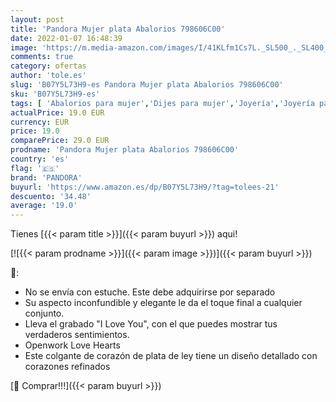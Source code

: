 ```yaml
---
layout: post
title: 'Pandora Mujer plata Abalorios 798606C00'
date: 2022-01-07 16:48:39
image: 'https://m.media-amazon.com/images/I/41KLfm1Cs7L._SL500_._SL400_.jpg'
comments: true
category: ofertas
author: 'tole.es'
slug: 'B07Y5L73H9-es Pandora Mujer plata Abalorios 798606C00'
sku: 'B07Y5L73H9-es'
tags: [ 'Abalorios para mujer','Dijes para mujer','Joyería','Joyería para mujer','pandora', ]
actualPrice: 19.0 EUR
currency: EUR
price: 19.0
comparePrice: 29.0 EUR
prodname: 'Pandora Mujer plata Abalorios 798606C00'
country: 'es'
flag: '🇪🇸'
brand: 'PANDORA'
buyurl: 'https://www.amazon.es/dp/B07Y5L73H9/?tag=tolees-21'
descuento: '34.48'
average: '19.0'
---
```


Tienes [{{< param title >}}]({{< param buyurl >}}) aqui!

[![{{< param prodname >}}]({{< param image >}})]({{< param buyurl >}})

🔎:

- No se envía con estuche. Este debe adquirirse por separado
- Su aspecto inconfundible y elegante le da el toque final a cualquier conjunto.
- Lleva el grabado "I Love You", con el que puedes mostrar tus verdaderos sentimientos.
- Openwork Love Hearts
- Este colgante de corazón de plata de ley tiene un diseño detallado con corazones refinados

[🛒 Comprar!!!]({{< param buyurl >}})
